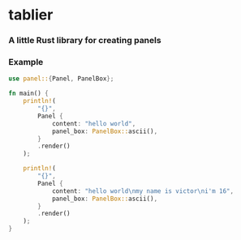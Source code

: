 # tablier

### A little Rust library for creating panels

### Example

```rust
use panel::{Panel, PanelBox};

fn main() {
    println!(
        "{}",
        Panel {
            content: "hello world",
            panel_box: PanelBox::ascii(),
        }
        .render()
    );

    println!(
        "{}",
        Panel {
            content: "hello world\nmy name is victor\ni'm 16",
            panel_box: PanelBox::ascii(),
        }
        .render()
    );
}
```